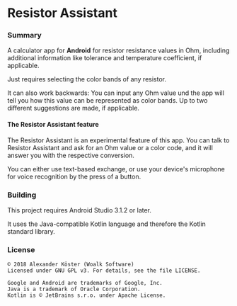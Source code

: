 # Resistor Assistant

### Summary

A calculator app for **Android** for resistor resistance values in Ohm, including additional information like tolerance and temperature coefficient, if applicable.

Just requires selecting the color bands of any resistor.

It can also work backwards:
You can input any Ohm value und the app will tell you how this value can be represented as color bands.
Up to two different suggestions are made, if applicable.

#### The Resistor Assistant feature

The Resistor Assistant is an experimental feature of this app.
You can talk to Resistor Assistant and ask for an Ohm value or a color code, and it will answer you with the respective conversion.

You can either use text-based exchange, or use your device's microphone for voice recognition by the press of a button.

### Building

This project requires Android Studio 3.1.2 or later.

It uses the Java-compatible Kotlin language and therefore the Kotlin standard library.

### License

```text
© 2018 Alexander Köster (Woalk Software)
Licensed under GNU GPL v3. For details, see the file LICENSE.

Google and Android are trademarks of Google, Inc.
Java is a trademark of Oracle Corporation.
Kotlin is © JetBrains s.r.o. under Apache License.
```

